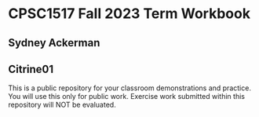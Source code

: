 # CPSC1517 Fall 2023 Term Workbook

## Sydney Ackerman

## Citrine01

This is a public repository for your classroom demonstrations and practice. You will use this only for public work. Exercise work submitted within this repository will NOT be evaluated.
